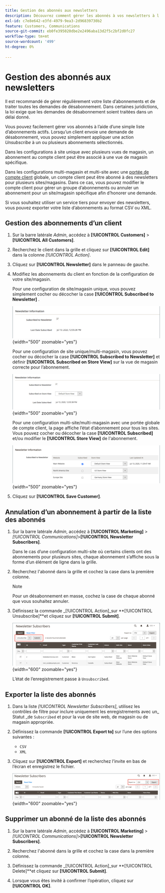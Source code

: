 ```yaml
---
title: Gestion des abonnés aux newsletters
description: Découvrez comment gérer les abonnés à vos newsletters à l’aide d’une simple liste d’abonnements actifs.
exl-id: c7e8e642-e3fd-4979-9ea3-2d96839730b2
feature: Customers, Communications
source-git-commit: eb0fe395020dbe2e2496aba13d2f5c2bf2d0fc27
workflow-type: tm+mt
source-wordcount: '499'
ht-degree: 0%

---
```


# Gestion des abonnés aux newsletters

Il est recommandé de gérer régulièrement votre liste d’abonnements et de traiter toutes les demandes de désabonnement. Dans certaines juridictions, la loi exige que les demandes de désabonnement soient traitées dans un délai donné.

Vous pouvez facilement gérer vos abonnés à l’aide d’une simple liste d’abonnements actifs. Lorsqu’un client envoie une demande de désabonnement, vous pouvez simplement appliquer une action _Unsubscribe_ à un ou plusieurs abonnements sélectionnés.

Dans les configurations à site unique avec plusieurs vues de magasin, un abonnement au compte client peut être associé à une vue de magasin spécifique.

Dans les configurations multi-magasin et multi-site avec une [portée de compte client](../customers/customer-account-scope.md) globale, un compte client peut être abonné à des newsletters pour plusieurs sites/magasins. Dans ce cas, vous pouvez modifier le compte client pour gérer un groupe d’abonnements ou annuler un abonnement pour un site/magasin spécifique afin d’honorer une demande.

Si vous souhaitez utiliser un service tiers pour envoyer des newsletters, vous pouvez exporter votre liste d’abonnements au format CSV ou XML.

## Gestion des abonnements d’un client

1. Sur la barre latérale _Admin_, accédez à **[!UICONTROL Customers]** > **[!UICONTROL All Customers]**.

1. Recherchez le client dans la grille et cliquez sur **[!UICONTROL Edit]** dans la colonne _[!UICONTROL Action]_.

1. Cliquez sur **[!UICONTROL Newsletter]** dans le panneau de gauche.

1. Modifiez les abonnements du client en fonction de la configuration de votre site/magasin.

   Pour une configuration de site/magasin unique, vous pouvez simplement cocher ou décocher la case **[!UICONTROL Subscribed to Newsletter]** .

   ![ Case à cocher abonnement à la newsletter pour un seul magasin ](./assets/newsletter-customer-single-store.png){width="500" zoomable="yes"}

   Pour une configuration de site unique/multi-magasin, vous pouvez cocher ou décocher la case **[!UICONTROL Subscribed to Newsletter]** et définir **[!UICONTROL Subscribed on Store View]** sur la vue de magasin correcte pour l’abonnement.

   ![Case à cocher d’abonnement à la newsletter multi-magasin et sélecteur de vue de magasin](./assets/newsletter-customer-multi-store.png){width="500" zoomable="yes"}

   Pour une configuration multi-site/multi-magasin avec une portée globale de compte client, la page affiche l’état d’abonnement pour tous les sites. Vous pouvez cocher ou décocher la case **[!UICONTROL Subscribed]** et/ou modifier le **[!UICONTROL Store View]** de l&#39;abonnement.

   ![Cases à cocher d’abonnement à la newsletter client multi-site et sélecteurs de vue de magasin](./assets/newsletter-customer-multi-site.png){width="500" zoomable="yes"}

1. Cliquez sur **[!UICONTROL Save Customer]**.

## Annulation d’un abonnement à partir de la liste des abonnés

1. Sur la barre latérale _Admin_, accédez à **[!UICONTROL Marketing]** > _[!UICONTROL Communications]_>**[!UICONTROL Newsletter Subscribers]**.

   Dans le cas d’une configuration multi-site où certains clients ont des abonnements pour plusieurs sites, chaque abonnement s’affiche sous la forme d’un élément de ligne dans la grille.

1. Recherchez l&#39;abonné dans la grille et cochez la case dans la première colonne.

   >[!NOTE]
   >
   >Pour un désabonnement en masse, cochez la case de chaque abonné que vous souhaitez annuler.

1. Définissez la commande _[!UICONTROL Action]_sur **[!UICONTROL Unsubscribe]**et cliquez sur **[!UICONTROL Submit]**.

   ![Désabonner la newsletter](./assets/newsletter-unsubscribe.png){width="600" zoomable="yes"}

   L’état de l’enregistrement passe à `Unsubscribed`.

## Exporter la liste des abonnés

1. Dans la liste _[!UICONTROL Newsletter Subscribers]_, utilisez les contrôles de filtre pour inclure uniquement les enregistrements avec un_ Statut _de `Subscribed` et pour la vue de site web, de magasin ou de magasin appropriée.

1. Définissez la commande **[!UICONTROL Export to]** sur l’une des options suivantes :

   - `CSV`
   - `XML`

1. Cliquez sur **[!UICONTROL Export]** et recherchez l’invite en bas de l’écran et enregistrez le fichier.

   ![Exporter les abonnés à la newsletter](./assets/newsletter-subscribers-export.png){width="600" zoomable="yes"}

## Supprimer un abonné de la liste des abonnés

1. Sur la barre latérale _Admin_, accédez à **[!UICONTROL Marketing]** > _[!UICONTROL Communications]_>**[!UICONTROL Newsletter Subscribers]**.

1. Recherchez l&#39;abonné dans la grille et cochez la case dans la première colonne.

1. Définissez la commande _[!UICONTROL Action]_sur **[!UICONTROL Delete]**et cliquez sur **[!UICONTROL Submit]**.

1. Lorsque vous êtes invité à confirmer l’opération, cliquez sur **[!UICONTROL OK]**.
